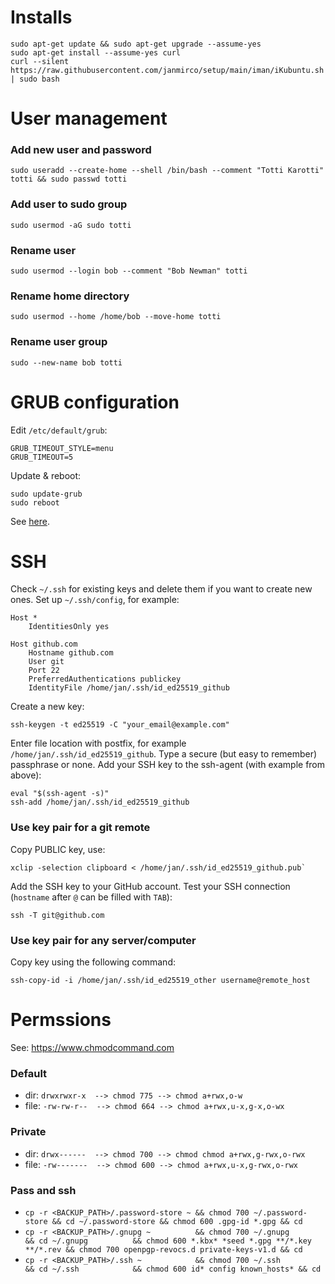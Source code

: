 # Installs

    sudo apt-get update && sudo apt-get upgrade --assume-yes
    sudo apt-get install --assume-yes curl
    curl --silent https://raw.githubusercontent.com/janmirco/setup/main/iman/iKubuntu.sh | sudo bash

# User management

### Add new user and password

    sudo useradd --create-home --shell /bin/bash --comment "Totti Karotti" totti && sudo passwd totti

### Add user to sudo group

    sudo usermod -aG sudo totti

### Rename user

    sudo usermod --login bob --comment "Bob Newman" totti

### Rename home directory

    sudo usermod --home /home/bob --move-home totti

### Rename user group

    sudo --new-name bob totti

# GRUB configuration

Edit `/etc/default/grub`:

    GRUB_TIMEOUT_STYLE=menu
    GRUB_TIMEOUT=5

Update & reboot:

    sudo update-grub
    sudo reboot

See [here](https://www.gnu.org/software/grub/manual/grub/html_node/Simple-configuration.html).

# SSH

Check `~/.ssh` for existing keys and delete them if you want to create new ones.
Set up `~/.ssh/config`, for example:

    Host *
        IdentitiesOnly yes

    Host github.com
        Hostname github.com
        User git
        Port 22
        PreferredAuthentications publickey
        IdentityFile /home/jan/.ssh/id_ed25519_github

Create a new key:

    ssh-keygen -t ed25519 -C "your_email@example.com"

Enter file location with postfix, for example `/home/jan/.ssh/id_ed25519_github`.
Type a secure (but easy to remember) passphrase or none.
Add your SSH key to the ssh-agent (with example from above):

    eval "$(ssh-agent -s)"
    ssh-add /home/jan/.ssh/id_ed25519_github

### Use key pair for a git remote

Copy PUBLIC key, use:

    xclip -selection clipboard < /home/jan/.ssh/id_ed25519_github.pub`

Add the SSH key to your GitHub account.
Test your SSH connection (`hostname` after `@` can be filled with `TAB`):

    ssh -T git@github.com

### Use key pair for any server/computer

Copy key using the following command:

    ssh-copy-id -i /home/jan/.ssh/id_ed25519_other username@remote_host

# Permssions

See: <https://www.chmodcommand.com>

### Default

- dir: `drwxrwxr-x  --> chmod 775 --> chmod a+rwx,o-w`
- file: `-rw-rw-r--  --> chmod 664 --> chmod a+rwx,u-x,g-x,o-wx`

### Private

- dir: `drwx------  --> chmod 700 --> chmod chmod a+rwx,g-rwx,o-rwx`
- file: `-rw-------  --> chmod 600 --> chmod a+rwx,u-x,g-rwx,o-rwx`

### Pass and ssh

- `cp -r <BACKUP_PATH>/.password-store ~ && chmod 700 ~/.password-store && cd ~/.password-store && chmod 600 .gpg-id *.gpg && cd`
- `cp -r <BACKUP_PATH>/.gnupg ~          && chmod 700 ~/.gnupg          && cd ~/.gnupg          && chmod 600 *.kbx* *seed *.gpg **/*.key **/*.rev && chmod 700 openpgp-revocs.d private-keys-v1.d && cd`
- `cp -r <BACKUP_PATH>/.ssh ~            && chmod 700 ~/.ssh            && cd ~/.ssh            && chmod 600 id* config known_hosts* && cd`
